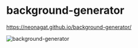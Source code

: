 # background-generator

https://neonagat.github.io/background-generator/

![background-generator](https://user-images.githubusercontent.com/73759315/163810618-0efba092-7ac8-41e9-8432-772260c199c2.png)
